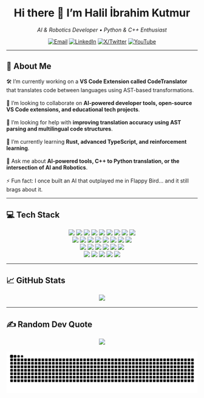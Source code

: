<!-- ==================================================== -->
<!--  Halil İbrahim Kutmur – GitHub Profile README (Evergreen) -->
<!-- ==================================================== -->

<h1 align="center">Hi there 👋 I’m Halil İbrahim Kutmur</h1>
<p align="center"><em>AI & Robotics Developer • Python & C++ Enthusiast</em></p>

<p align="center">
  <a href="mailto:halilkutmur@gmail.com"><img src="https://img.shields.io/badge/Email-D14836?style=flat&logo=gmail&logoColor=white" alt="Email"></a>
  <a href="https://www.linkedin.com/in/halil-ibrahim-kutmur-bb7122332/"><img src="https://img.shields.io/badge/LinkedIn-%230077B5.svg?style=flat&logo=linkedin&logoColor=white" alt="LinkedIn"></a>
  <a href="https://x.com/HalilKutmur07"><img src="https://img.shields.io/badge/X-black.svg?style=flat&logo=X&logoColor=white" alt="X/Twitter"></a>
  <a href="https://youtube.com/@halilbrahimkutmur"><img src="https://img.shields.io/badge/YouTube-%23FF0000.svg?style=flat&logo=YouTube&logoColor=white" alt="YouTube"></a>
</p>

---

## 💫 About Me
<p>
  🛠 I’m currently working on a <b>VS Code Extension called CodeTranslator</b> that translates code between languages using AST-based transformations.<br><br>
  🤝 I’m looking to collaborate on <b>AI-powered developer tools, open-source VS Code extensions, and educational tech projects</b>.<br><br>
  🧠 I’m looking for help with <b>improving translation accuracy using AST parsing and multilingual code structures</b>.<br><br>
  🌱 I’m currently learning <b>Rust, advanced TypeScript, and reinforcement learning</b>.<br><br>
  💬 Ask me about <b>AI-powered tools, C++ to Python translation, or the intersection of AI and Robotics</b>.<br><br>
  ⚡ Fun fact: I once built an AI that outplayed me in Flappy Bird... and it still brags about it.
</p>

---

## 💻 Tech Stack
<p align="center">
  <img src="https://img.shields.io/badge/c-%2300599C.svg?style=for-the-badge&logo=c&logoColor=white" />
  <img src="https://img.shields.io/badge/c%23-%23239120.svg?style=for-the-badge&logo=csharp&logoColor=white" />
  <img src="https://img.shields.io/badge/c++-%2300599C.svg?style=for-the-badge&logo=c%2B%2B&logoColor=white" />
  <img src="https://img.shields.io/badge/html5-%23E34F26.svg?style=for-the-badge&logo=html5&logoColor=white" />
  <img src="https://img.shields.io/badge/css3-%231572B6.svg?style=for-the-badge&logo=css3&logoColor=white" />
  <img src="https://img.shields.io/badge/java-%23ED8B00.svg?style=for-the-badge&logo=openjdk&logoColor=white" />
  <img src="https://img.shields.io/badge/javascript-%23323330.svg?style=for-the-badge&logo=javascript&logoColor=%23F7DF1E" />
  <img src="https://img.shields.io/badge/typescript-%23007ACC.svg?style=for-the-badge&logo=typescript&logoColor=white" />
  <img src="https://img.shields.io/badge/python-3670A0?style=for-the-badge&logo=python&logoColor=ffdd54" />
  <br>
  <img src="https://img.shields.io/badge/PyTorch-%23EE4C2C.svg?style=for-the-badge&logo=PyTorch&logoColor=white" />
  <img src="https://img.shields.io/badge/TensorFlow-%23FF6F00.svg?style=for-the-badge&logo=TensorFlow&logoColor=white" />
  <img src="https://img.shields.io/badge/Keras-%23D00000.svg?style=for-the-badge&logo=Keras&logoColor=white" />
  <img src="https://img.shields.io/badge/scikit--learn-%23F7931E.svg?style=for-the-badge&logo=scikit-learn&logoColor=white" />
  <img src="https://img.shields.io/badge/OpenCV-5C3EE8?style=for-the-badge&logo=opencv&logoColor=white" />
  <img src="https://img.shields.io/badge/numpy-%23013243.svg?style=for-the-badge&logo=numpy&logoColor=white" />
  <img src="https://img.shields.io/badge/pandas-%23150458.svg?style=for-the-badge&logo=pandas&logoColor=white" />
  <img src="https://img.shields.io/badge/Matplotlib-%23ffffff.svg?style=for-the-badge&logo=Matplotlib&logoColor=black" />
  <br>
  <img src="https://img.shields.io/badge/Flask-%23000.svg?style=for-the-badge&logo=flask&logoColor=white" />
  <img src="https://img.shields.io/badge/Node.js-6DA55F?style=for-the-badge&logo=node.js&logoColor=white" />
  <img src="https://img.shields.io/badge/.NET-5C2D91?style=for-the-badge&logo=.net&logoColor=white" />
  <img src="https://img.shields.io/badge/mysql-4479A1.svg?style=for-the-badge&logo=mysql&logoColor=white" />
  <img src="https://img.shields.io/badge/MongoDB-%234ea94b.svg?style=for-the-badge&logo=mongodb&logoColor=white" />
  <img src="https://img.shields.io/badge/sqlite-%2307405e.svg?style=for-the-badge&logo=sqlite&logoColor=white" />
  <br>
  <img src="https://img.shields.io/badge/git-%23F05033.svg?style=for-the-badge&logo=git&logoColor=white" />
  <img src="https://img.shields.io/badge/bash_script-%23121011.svg?style=for-the-badge&logo=gnu-bash&logoColor=white" />
  <img src="https://img.shields.io/badge/PowerShell-%235391FE.svg?style=for-the-badge&logo=powershell&logoColor=white" />
  <img src="https://img.shields.io/badge/Linux-FCC624?style=for-the-badge&logo=linux&logoColor=black" />
  <img src="https://img.shields.io/badge/Windows%20Terminal-%234D4D4D.svg?style=for-the-badge&logo=windows-terminal&logoColor=white" />
</p>

---

## 📈 GitHub Stats
<p align="center">
  <img src="https://github-readme-stats.vercel.app/api?username=kutmur&theme=dark&show_icons=true&hide_border=true" width="48%" />
</p>

---

## ✍️ Random Dev Quote
<p align="center">
  <img src="https://quotes-github-readme.vercel.app/api?type=horizontal&theme=radical" />
</p>

<picture>
  <source media="(prefers-color-scheme: dark)" srcset="https://raw.githubusercontent.com/kutmur/kutmur/output/github-snake-dark.svg" />
  <source media="(prefers-color-scheme: light)" srcset="https://raw.githubusercontent.com/kutmur/kutmur/output/github-snake.svg" />
  <img alt="github-snake" src="https://raw.githubusercontent.com/kutmur/kutmur/output/github-snake.svg" />
</picture>
